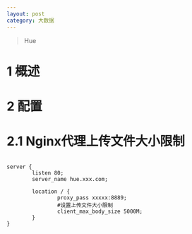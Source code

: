```yaml
---
layout: post
category: 大数据
---
```

> Hue

# 1 概述

# 2 配置
# 2.1 Nginx代理上传文件大小限制

```

server {
        listen 80;
        server_name hue.xxx.com;

        location / {
                proxy_pass xxxxx:8889;
                #设置上传文件大小限制
                client_max_body_size 5000M;
        }
}
```